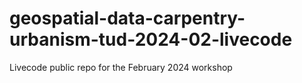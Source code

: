 # geospatial-data-carpentry-urbanism-tud-2024-02-livecode
Livecode public repo for the February 2024 workshop

